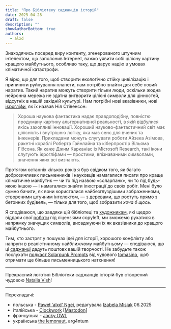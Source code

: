 ```yaml
---
title: "Про Бібліотеку саджанців історій"
date: 2025-04-28
draft: false
description: ""
showAuthorBottom: true
authors:
  - alxd
---
```


Знаходячись посеред виру контенту, згенерованого штучним інтелектом, що заполонив Інтернет, важко уявити собі цілісну картину кращого майбутнього, особливо таку, що дарує надію в умовах кліматичної катастрофи.

Я вірю, що для того, щоб створити екологічно стійку цивілізацію і припинити руйнування планети, нам потрібно знайти для себе новий наратив. Такий наратив можуть створити тільки люди, оскільки жодна нейронна мережа не здатна витворити цілісні символи для цінностей, відсутніх в нашій західній культурі. Нам потрібні нові вказівники, нові [ієрогліфи](https://web.archive.org/web/20120410060017/http://www.worldpolicy.org/journal/fall2011/innovation-starvation), як їх назвав Ніл Стівенсон:

> Хороша наукова фантастика надає правдоподібну, повністю продуману картину альтернативної реальності, в якій відбулися якісь захопливі інновації. Хороший науково-фантастичний світ має цілісність і внутрішню логіку, яка має сенс для вчених та інженерів. Прикладами можуть слугувати роботи Айзека Азімова, ракетні кораблі Роберта Гайнлайна та кіберпростір Вільяма Гібсона. Як каже Джим Карканіас із Microsoft Research, такі ікони слугують ієрогліфами — простими, впізнаваними символами, значення яких всі визнають.

Протягом останніх кількох років я був свідком того, як багато доброзичливих письменників і науковців намагалися писати про краще кліматичне майбутнє — чи то під назвою «соларпанк», чи то під будь-якою іншою — і намагалися знайти ілюстрації до своїх робіт. Мені було сумно бачити, як вони користалися найбезглуздішими зображеннями, створеними штучним інтелектом, — з деревами, що ростуть прямо з бетонних будівель, — тільки для того, щоб зобразити _хоча б щось_.


Я сподіваюся, що завдяки цій бібліотеці та [художникам](/ua/authors/), які щедро віддали свої [роботи](/ua/art/) під ліцензіями copyleft, ми зможемо рухатися в напрямку значущих символів, висаджуючи їх як вказівники до кращого майбутнього.

Тим, хто застряг у пошуках ідеї для історії, хорошого конфлікту або напруги в реалістичному найближчому майбутньому — сподіваюся, що ці [саджанці](/ua/seeds/) дадуть поштовх вашій творчості. Не забудьте також послухати [подкаст Solarpunk Prompts](https://podcast.tomasino.org/@SolarpunkPrompts) від чудового [tomasino](https://tomasino.org/), щоб отримати ще більше письменницького натхнення!

---

Прекрасний логотип Бібліотеки саджанців історій був створений чудовою [Natalia Vish](https://mas.to/@karafuto)!

---

Перекладачі:

- польська - [Paweł 'alxd' Ngei](/authors/alxd), редагувала [Izabela Misiak](https://mastodon.social/@izabelamisiak) 06.2025
- італійська - [Clockwork](https://clockwooork.github.io/) [[Mastodon](https://sociale.network/@clockwooork)]
- французька - [Jacky OWL](/ua/authors/jackyowl)
- українська [the lemonaut](/ua/authors/thelemonaut), arg4ntum
